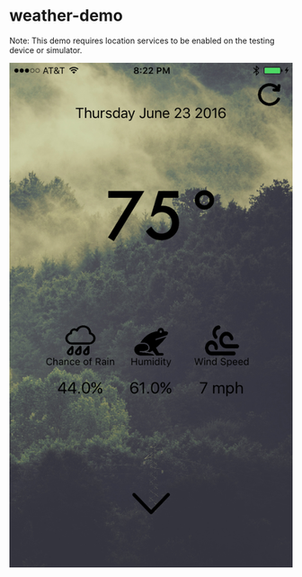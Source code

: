 # weather-demo

Note:  This demo requires location services to be enabled on the testing device or simulator.

![alt text](assets/IMG_1054.PNG)
